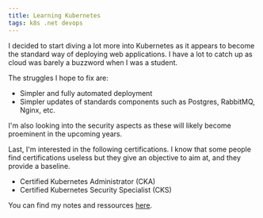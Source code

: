 ```yaml
---
title: Learning Kubernetes
tags: k8s .net devops
---
```


I decided to start diving a lot more into Kubernetes as it appears to become
the standard way of deploying web applications. I have a lot to catch up as
cloud was barely a buzzword when I was a student.

The struggles I hope to fix are:
* Simpler and fully automated deployment
* Simpler updates of standards components such as Postgres, RabbitMQ, Nginx, etc.

I'm also looking into the security aspects as these will likely become
proeminent in the upcoming years. 

Last, I'm interested in the following certifications. I know that some people
find certifications useless but they give an objective to aim at, and they provide
a baseline.

* Certified Kubernetes Administrator (CKA)
* Certified Kubernetes Security Specialist (CKS)

You can find my notes and ressources [here](/k8s/).